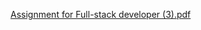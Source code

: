 [Assignment for Full-stack developer (3).pdf](https://github.com/shubhmisal75/wishup-Assignment/files/8159572/Assignment.for.Full-stack.developer.3.pdf)

